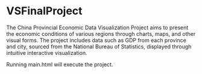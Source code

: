 # VSFinalProject

The China Provincial Economic Data Visualization Project aims to present the economic conditions of various regions through charts, maps, and other visual forms. The project includes data such as GDP from each province and city, sourced from the National Bureau of Statistics, displayed through intuitive interactive visualization.

Running main.html will execute the project.
